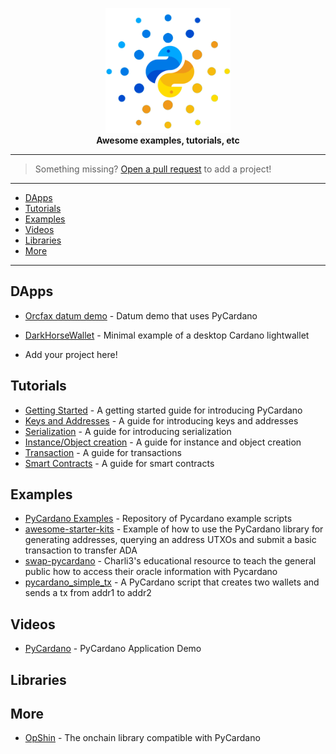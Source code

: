 <p align="center">
    <img src="https://github.com/Python-Cardano/pycardano/blob/main/.github/logo.png" alt="Awesome PyCardano" width="200px"/>
    <br/>
    <strong>Awesome examples, tutorials, etc</strong><br/>
</p>

---

> Something missing? [Open a pull request](https://github.com/B3nac/awesome-pycardano/pulls) to add a project!

---

- [DApps](#DApps)
- [Tutorials](#Tutorials)
- [Examples](#Examples)
- [Videos](#Videos)
- [Libraries](#Libraries)
- [More](#More)

---

## DApps

- [Orcfax datum demo](https://github.com/orcfax/datum-demo-opshin) - Datum demo that uses PyCardano
- [DarkHorseWallet](https://github.com/B3nac/DarkHorseWallet) - Minimal example of a desktop Cardano lightwallet 

- Add your project here!

## Tutorials

- [Getting Started](https://pycardano.readthedocs.io/en/latest/tutorial.html) - A getting started guide for introducing PyCardano
- [Keys and Addresses](https://pycardano.readthedocs.io/en/latest/guides/address.html) - A guide for introducing keys and addresses
- [Serialization](https://pycardano.readthedocs.io/en/latest/guides/serialization.html) - A guide for introducing serialization
- [Instance/Object creation](https://pycardano.readthedocs.io/en/latest/guides/instance_creation.html) - A guide for instance and object creation
- [Transaction](https://pycardano.readthedocs.io/en/latest/guides/transaction.html) - A guide for transactions
- [Smart Contracts](https://pycardano.readthedocs.io/en/latest/guides/plutus.html) - A guide for smart contracts

## Examples

- [PyCardano Examples](https://github.com/Python-Cardano/pycardano/tree/main/examples) - Repository of Pycardano example scripts
- [awesome-starter-kits](https://github.com/txpipe/awesome-starter-kits/tree/main/kits/pycardano-tutorial) - Example of how to use the PyCardano library for generating addresses, querying an address UTXOs and submit a basic transaction to transfer ADA  
- [swap-pycardano](https://github.com/Charli3-Official/swap-pycardano) - Charli3's educational resource to teach the general public how to access their oracle information with Pycardano
- [pycardano_simple_tx](https://github.com/tuckpuck/pycardano_simple_tx) - A PyCardano script that creates two wallets and sends a tx from addr1 to addr2 
 
## Videos

- [PyCardano](https://www.youtube.com/watch?v=2r2CiE0YqWQ) - PyCardano Application Demo 

## Libraries

## More

- [OpShin](https://github.com/OpShin/opshin) - The onchain library compatible with PyCardano
